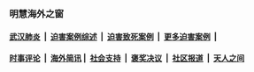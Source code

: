 
### 明慧海外之窗

####  [武汉肺炎](indexes/365.md?t=02120800) &nbsp;|&nbsp;  [迫害案例综述](indexes/328.md?t=02120800) &nbsp;|&nbsp; [迫害致死案例](indexes/277.md?t=02120800)  &nbsp;|&nbsp; [更多迫害案例](indexes/81.md?t=02120800)  &nbsp;|&nbsp; 
####  [时事评论](indexes/19.md?t=02120800) &nbsp;|&nbsp; [海外简讯](indexes/245.md?t=02120800)&nbsp;|&nbsp;  [社会支持](indexes/140.md?t=02120800) &nbsp;|&nbsp; [褒奖决议](indexes/282.md?t=02120800) &nbsp;|&nbsp; [社区报道](indexes/91.md?t=02120800)  &nbsp;|&nbsp; [天人之间](indexes/78.md?t=02120800) 

